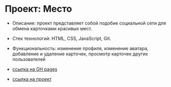 # Проект: Место

+ Описание: проект представляет собой подобие социальной сети для обмена карточками красивых мест.
+ Стек технологий: HTML, CSS, JavaScript, Git.
+ Функциональность: изменение профиля, изменение аватара, добавление и удаление карточек, просмотр
карточек других пользователей
+ [ссылка на GH pages](https://synkov2102.github.io/mesto/)

+ [ссылка на проект](https://github.com/Synkov2102)



